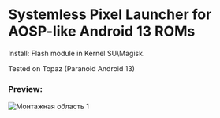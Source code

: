 # Systemless Pixel Launcher for AOSP-like Android 13 ROMs 
Install: 
Flash module in Kernel SU\Magisk.

Tested on Topaz (Paranoid Android 13)
### Preview:
![Монтажная область 1](https://github.com/user-attachments/assets/fa2cb118-e178-47ef-b9b7-eb3604fb4ca7)
